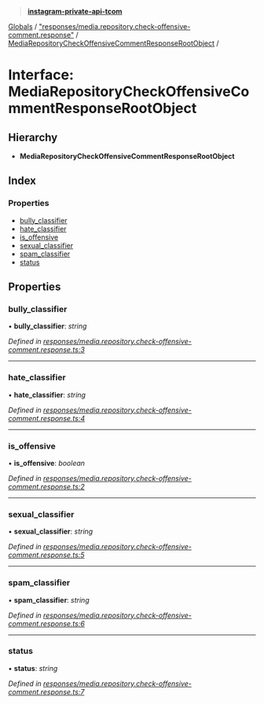 > **[instagram-private-api-tcom](../README.md)**

[Globals](../README.md) / ["responses/media.repository.check-offensive-comment.response"](../modules/_responses_media_repository_check_offensive_comment_response_.md) / [MediaRepositoryCheckOffensiveCommentResponseRootObject](_responses_media_repository_check_offensive_comment_response_.mediarepositorycheckoffensivecommentresponserootobject.md) /

# Interface: MediaRepositoryCheckOffensiveCommentResponseRootObject

## Hierarchy

* **MediaRepositoryCheckOffensiveCommentResponseRootObject**

## Index

### Properties

* [bully_classifier](_responses_media_repository_check_offensive_comment_response_.mediarepositorycheckoffensivecommentresponserootobject.md#bully_classifier)
* [hate_classifier](_responses_media_repository_check_offensive_comment_response_.mediarepositorycheckoffensivecommentresponserootobject.md#hate_classifier)
* [is_offensive](_responses_media_repository_check_offensive_comment_response_.mediarepositorycheckoffensivecommentresponserootobject.md#is_offensive)
* [sexual_classifier](_responses_media_repository_check_offensive_comment_response_.mediarepositorycheckoffensivecommentresponserootobject.md#sexual_classifier)
* [spam_classifier](_responses_media_repository_check_offensive_comment_response_.mediarepositorycheckoffensivecommentresponserootobject.md#spam_classifier)
* [status](_responses_media_repository_check_offensive_comment_response_.mediarepositorycheckoffensivecommentresponserootobject.md#status)

## Properties

###  bully_classifier

• **bully_classifier**: *string*

*Defined in [responses/media.repository.check-offensive-comment.response.ts:3](https://github.com/cuonglnhust/instagram-private-api-tcom/blob/3e16058/src/responses/media.repository.check-offensive-comment.response.ts#L3)*

___

###  hate_classifier

• **hate_classifier**: *string*

*Defined in [responses/media.repository.check-offensive-comment.response.ts:4](https://github.com/cuonglnhust/instagram-private-api-tcom/blob/3e16058/src/responses/media.repository.check-offensive-comment.response.ts#L4)*

___

###  is_offensive

• **is_offensive**: *boolean*

*Defined in [responses/media.repository.check-offensive-comment.response.ts:2](https://github.com/cuonglnhust/instagram-private-api-tcom/blob/3e16058/src/responses/media.repository.check-offensive-comment.response.ts#L2)*

___

###  sexual_classifier

• **sexual_classifier**: *string*

*Defined in [responses/media.repository.check-offensive-comment.response.ts:5](https://github.com/cuonglnhust/instagram-private-api-tcom/blob/3e16058/src/responses/media.repository.check-offensive-comment.response.ts#L5)*

___

###  spam_classifier

• **spam_classifier**: *string*

*Defined in [responses/media.repository.check-offensive-comment.response.ts:6](https://github.com/cuonglnhust/instagram-private-api-tcom/blob/3e16058/src/responses/media.repository.check-offensive-comment.response.ts#L6)*

___

###  status

• **status**: *string*

*Defined in [responses/media.repository.check-offensive-comment.response.ts:7](https://github.com/cuonglnhust/instagram-private-api-tcom/blob/3e16058/src/responses/media.repository.check-offensive-comment.response.ts#L7)*